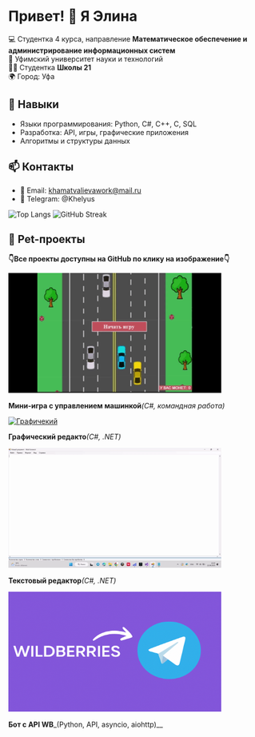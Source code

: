 # Привет! 👋 Я Элина

💻 Студентка 4 курса, направление **Математическое обеспечение и администрирование информационных систем**  
🏫 Уфимский университет науки и технологий  
👩‍🎓 Студентка **Школы 21**  
🌍 Город: Уфа  

## 🔹 Навыки
- Языки программирования: Python, C#, C++, C, SQL  
- Разработка: API, игры, графические приложения  
- Алгоритмы и структуры данных

## 📫 Контакты
- 📧 Email: khamatvalievawork@mail.ru  
- 📱 Telegram: @Khelyus


![Top Langs](https://github-readme-stats.vercel.app/api/top-langs/?username=Khelyus&layout=compact&theme=default&bg_color=d1d7ed)
![GitHub Streak](https://streak-stats.demolab.com?user=Khelyus&theme=default&hide_border=false)


## 🚀 Pet-проекты  
**👇Все проекты доступны на GitHub по клику на изображение👇**

<a href="https://github.com/Khelyus/AEGI_Game1" target="_blank">
    <img src="Game.gif" alt="Гонки" style="width: 426px; height: 240px;">
</a>  

**Мини-игра с управлением машинкой**_(C#, командная работа)_

<a href="https://github.com/Khelyus/GraphicEditor" target="_blank">
    <img src="GE.gif" alt="Графичекий" style="width: 426px; height: 240px;">
</a>  

**Графический редакто**_(С#, .NET)_

<a href="https://github.com/Khelyus/TextEditor" target="_blank">
    <img src="TE.gif" alt="Текстовый" style="width: 426px; height: 240px;">
</a>  

**Текстовый редактор**_(С#, .NET)_

<a href="https://github.com/Khelyus/public_wb_bot_without_tokens" target="_blank">
    <img src="WB_TG.png" alt="Текстовый" style="width: 426px; height: 240px;">
</a>  

**Бот с API WB**_(Python, API, asyncio, aiohttp)__





<!--
**Khelyus/Khelyus** is a ✨ _special_ ✨ repository because its `README.md` (this file) appears on your GitHub profile.

Here are some ideas to get you started:

- 🔭 I’m currently working on ...
- 🌱 I’m currently learning ...
- 👯 I’m looking to collaborate on ...
- 🤔 I’m looking for help with ...
- 💬 Ask me about ...
- 📫 How to reach me: ...
- 😄 Pronouns: ...
- ⚡ Fun fact: ...
-->
